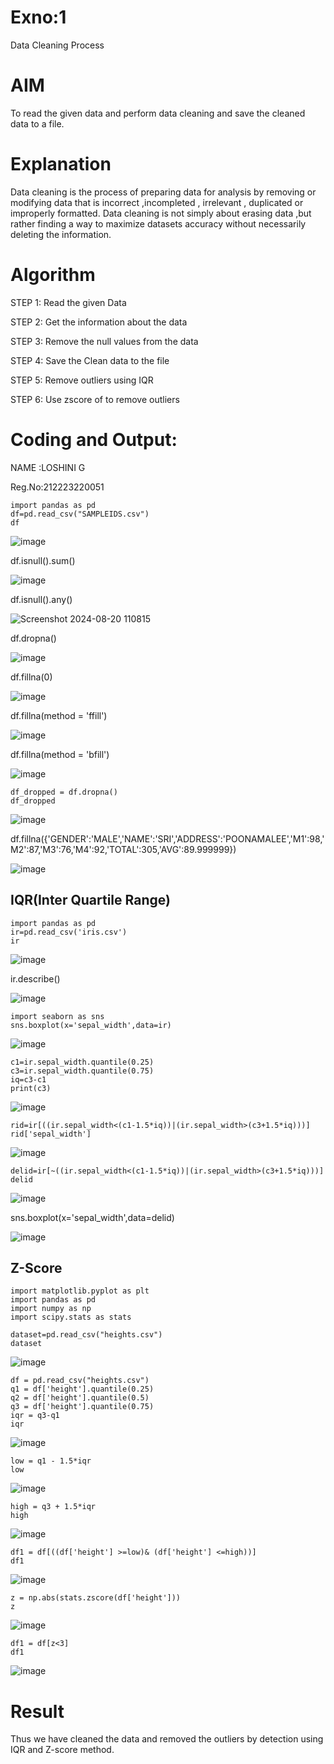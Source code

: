 # Exno:1
Data Cleaning Process

# AIM
To read the given data and perform data cleaning and save the cleaned data to a file.

# Explanation
Data cleaning is the process of preparing data for analysis by removing or modifying data that is incorrect ,incompleted , irrelevant , duplicated or improperly formatted. Data cleaning is not simply about erasing data ,but rather finding a way to maximize datasets accuracy without necessarily deleting the information.

# Algorithm
STEP 1: Read the given Data

STEP 2: Get the information about the data

STEP 3: Remove the null values from the data

STEP 4: Save the Clean data to the file

STEP 5: Remove outliers using IQR

STEP 6: Use zscore of to remove outliers

# Coding and Output:

NAME :LOSHINI G

Reg.No:212223220051
```
import pandas as pd
df=pd.read_csv("SAMPLEIDS.csv")
df
```

![image](https://github.com/user-attachments/assets/2b0c2d4c-d811-4b81-9455-fe855853e2d9)

df.isnull().sum()


![image](https://github.com/user-attachments/assets/34d4e035-f08e-4a74-b7e8-ee24c364c105)



df.isnull().any()


![Screenshot 2024-08-20 110815](https://github.com/user-attachments/assets/29aa8a52-ae85-4c83-af0c-53020af2bad6)


df.dropna()


![image](https://github.com/user-attachments/assets/bb4354d6-51f4-4335-b452-64f025ab828f)


df.fillna(0)


![image](https://github.com/user-attachments/assets/42428e60-2dc2-4166-9f3e-deb228cac412)


df.fillna(method = 'ffill')


![image](https://github.com/user-attachments/assets/6da1edf5-80a6-4e96-a553-c7ec4641db78)


df.fillna(method = 'bfill')


![image](https://github.com/user-attachments/assets/bfdab012-a1e2-402b-8a4b-fd7d175a3884)

```
df_dropped = df.dropna()
df_dropped
```

![image](https://github.com/user-attachments/assets/d827ed07-63f4-4d25-b7a0-7b67b5f77eb9)


df.fillna({'GENDER':'MALE','NAME':'SRI','ADDRESS':'POONAMALEE','M1':98,'M2':87,'M3':76,'M4':92,'TOTAL':305,'AVG':89.999999})


![image](https://github.com/user-attachments/assets/7a79c290-301e-44a6-91a5-5e823aedbd3c)

## IQR(Inter Quartile Range)
```
import pandas as pd
ir=pd.read_csv('iris.csv')
ir
```

![image](https://github.com/user-attachments/assets/2e79ff09-8c59-4a6e-92f6-1fbbea31f9df)


ir.describe()


![image](https://github.com/user-attachments/assets/eecf47cb-08aa-4168-8c97-35cf6c917403)

```
import seaborn as sns
sns.boxplot(x='sepal_width',data=ir)
```

![image](https://github.com/user-attachments/assets/0b0d2549-bd0c-41c1-8e21-dd3e67b52471)

```
c1=ir.sepal_width.quantile(0.25)
c3=ir.sepal_width.quantile(0.75)
iq=c3-c1
print(c3)
```
![image](https://github.com/user-attachments/assets/fbd54de6-8e05-4d14-9fa7-f080c79b1045)


```
rid=ir[((ir.sepal_width<(c1-1.5*iq))|(ir.sepal_width>(c3+1.5*iq)))]
rid['sepal_width']
```


![image](https://github.com/user-attachments/assets/5a9623b7-740e-4507-be58-18d1386902f4)

```
delid=ir[~((ir.sepal_width<(c1-1.5*iq))|(ir.sepal_width>(c3+1.5*iq)))]
delid
```

![image](https://github.com/user-attachments/assets/ca937a8b-cee1-4304-8f64-67032c08e737)

sns.boxplot(x='sepal_width',data=delid)


![image](https://github.com/user-attachments/assets/c98c3833-204c-4bd4-a583-8b9355e54aa9)


## Z-Score

```
import matplotlib.pyplot as plt
import pandas as pd
import numpy as np
import scipy.stats as stats

dataset=pd.read_csv("heights.csv")
dataset
```

![image](https://github.com/user-attachments/assets/84983d1f-268c-4cfa-b293-33458800bea1)

```
df = pd.read_csv("heights.csv")
q1 = df['height'].quantile(0.25)
q2 = df['height'].quantile(0.5)
q3 = df['height'].quantile(0.75)
iqr = q3-q1
iqr
```

![image](https://github.com/user-attachments/assets/b3742686-e2d1-4b0a-b906-7600a95c58cc)

```
low = q1 - 1.5*iqr
low
```

![image](https://github.com/user-attachments/assets/ea77383c-11a6-4821-a8bd-c5005dba19f1)

```
high = q3 + 1.5*iqr
high
```

![image](https://github.com/user-attachments/assets/bea5e76f-c7f9-4bff-85e6-23cf2454d417)

```
df1 = df[((df['height'] >=low)& (df['height'] <=high))]
df1
```

![image](https://github.com/user-attachments/assets/448fd880-ceb2-42bb-86a8-a5aadc7b4fe0)

```
z = np.abs(stats.zscore(df['height']))
z
```

![image](https://github.com/user-attachments/assets/42e6ae13-a795-47a9-8d32-2c64f0a68fde)

```
df1 = df[z<3]
df1
```

![image](https://github.com/user-attachments/assets/d5fb167b-fff9-48fa-b25c-e65fd149678f)

# Result
Thus we have cleaned the data and removed the outliers by detection using IQR and Z-score method.
